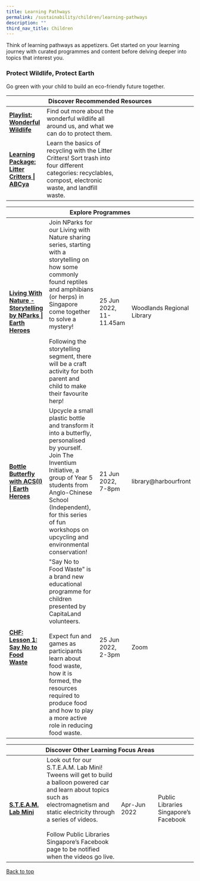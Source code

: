 ```yaml
---
title: Learning Pathways
permalink: /sustainability/children/learning-pathways
description: ""
third_nav_title: Children
---
```

<style type="text/css">
/* Links */
.content a { color: #322987; }
.content a:focus,
.content a:hover { color: #28216c; }

/* Button Outline */
.bp-button { padding-left: 1.5rem; padding-right: 1.5rem; }
.bp-button.is-primary-outline { border: 1px solid #322987; color: #322987; background-color: transparent; text-decoration: none; }
.bp-button.is-primary-outline:focus,
.bp-button.is-primary-outline:hover { border: 1px solid #322987; color: #cff2e8; background-color: #322987; text-decoration: none; }

/* Responsive Iframe */
.responsive-iframe { position: absolute; top: 0; left: 0; bottom: 0; right: 0; width: 100%; height: 100%; }
.responsive-iframe-container { position: relative; overflow: hidden; width: 100%; }
.responsive-iframe-container.ratio-16by9 { padding-top: 56.25%; }
.responsive-iframe-container.ratio-4by3 { padding-top: 75%; }
.responsive-iframe-container.ratio-3by2 { padding-top: 66.66%; }
.responsive-iframe-container.ratio-1by1 { padding-top: 100%; }
</style>
Think of learning pathways as appetizers. Get started on your learning journey with curated programmes and content before delving deeper into topics that interest you.

<h3><b>Protect Wildlife, Protect Earth</b></h3>
Go green with your child to build an eco-friendly future together.
<div class="horizontal-scroll margin--bottom--lg">
  <table class="generic-table">
    <thead>
      <tr>
        <th colspan="4" class="is-uppercase has-weight-normal">Discover Recommended Resources</th>
      </tr>
    </thead>
    <tbody>
      <tr>
        <td style="width: 20%;"><a href="/sustainability/children/content" target="_blank"><b> Playlist:<br>Wonderful Wildlife</b></a></td>
        <td style="width: 40%;"> Find out more about the wonderful wildlife all around us, and what we can do to protect them.</td>
        <td style="width: 20%;"> </td>
        <td style="width: 20%;"> </td>
      </tr>
      <tr>
        <td><a href="https://abcya.com/games/recycling_game" target="_blank"><b> Learning Package:<br>Litter Critters | ABCya</b></a></td>
        <td>Learn the basics of recycling with the Litter Critters! Sort trash into four different categories: recyclables, compost, electronic waste, and landfill waste. </td>
        <td></td>
        <td></td>
      </tr>
    </tbody>
  </table>
</div>

<div class="horizontal-scroll margin--bottom--lg">
  <table class="generic-table">
    <thead>
      <tr>
        <th colspan="4" class="is-uppercase has-weight-normal">Explore Programmes</th>
      </tr>
    </thead>
    <tbody>
			<tr>
				<td style="width: 20%;"><a href="https://www.eventbrite.sg/e/living-with-nature-storytelling-by-nparks-tickets-336258697817?aff=odcleoeventsincollection" target="_blank"><b>Living With Nature - Storytelling by NParks | Earth Heroes</b></a></td>
        <td style="width: 40%;">Join NParks for our Living with Nature sharing series, starting with a storytelling on how some commonly found reptiles and amphibians (or herps) in Singapore come together to solve a mystery! <br><br>Following the storytelling segment, there will be a craft activity for both parent and child to make their favourite herp!</td>
				<td style="width: 20%;">25 Jun 2022, 11-11.45am</td>
        <td style="width: 20%;">Woodlands Regional Library</td>
			</tr>
			<tr>
         <td style="width: 20%;"><a href="https://www.eventbrite.sg/e/bottle-butterfly-with-acsi-earth-heroes-libraryharbourfront-tickets-331641236867?aff=odcleoeventsincollection" target="_blank"><b>Bottle Butterfly with ACS(I) | Earth Heroes</b></a></td>
        <td style="width: 40%;">Upcycle a small plastic bottle and transform it into a butterfly, personalised by yourself. Join The Inventium Initiative, a group of Year 5 students from Anglo-Chinese School (Independent), for this series of fun workshops on upcycling and environmental conservation!
</td>
        <td style="width: 20%;">21 Jun 2022, <br> 7-8pm</td>
        <td style="width: 20%;">library@harbourfront</td>
			</tr>
			<tr>
         <td style="width: 20%;"><a href="https://www.eventbrite.sg/e/say-no-to-food-waste-earth-heroes-tickets-344599906597?aff=odcleoeventsincollection" target="_blank"><b>CHF: Lesson 1: Say No to Food Waste</b></a></td>
        <td style="width: 40%;">"Say No to Food Waste" is a brand new educational programme for children presented by CapitaLand volunteers. <br><br>Expect fun and games as participants learn about food waste, how it is formed, the resources required to produce food and how to play a more active role in reducing food waste.
</td>
        <td style="width: 20%;">25 Jun 2022, <br> 2-3pm</td>
        <td style="width: 20%;">Zoom</td>
			</tr>
    </tbody>
  </table>
</div>

<div class="horizontal-scroll margin--bottom--lg">
  <table class="generic-table">
    <thead>
      <tr>
        <th colspan="4" class="is-uppercase has-weight-normal">Discover Other Learning Focus Areas</th>
      </tr>
    </thead>
    <tbody>
			<tr>
        <td style="width: 20%;"><a href="https://www.facebook.com/publiclibrarysg" target="_blank"><b>S.T.E.A.M. Lab Mini</b></a></td>
        <td style="width: 40%;">Look out for our S.T.E.A.M. Lab Mini! Tweens will get to build a balloon powered car and learn about topics such as electromagnetism and static electricity through a series of videos.<br><br>Follow Public Libraries Singapore’s Facebook page to be notified when the videos go live.
</td>
        <td style="width: 20%;">Apr-Jun 2022</td>
        <td style="width: 20%;">Public Libraries Singapore’s Facebook</td>
      </tr>
     </tbody>
  </table>
</div>

<p class="has-text-right margin--top--xl"><a href="#main-content">Back to top</a></p>